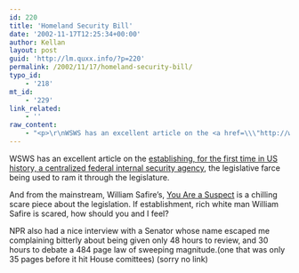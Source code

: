 ```yaml
---
id: 220
title: 'Homeland Security Bill'
date: '2002-11-17T12:25:34+00:00'
author: Kellan
layout: post
guid: 'http://lm.quxx.info/?p=220'
permalink: /2002/11/17/homeland-security-bill/
typo_id:
    - '218'
mt_id:
    - '229'
link_related:
    - ''
raw_content:
    - "<p>\r\nWSWS has an excellent article on the <a href=\\\"http://wsws.org/articles/2002/nov2002/home-n18.shtml\\\">establishing, for the first time in US history, a centralized federal internal security agency</a>, the legislative farce being used to ram it through the legislature.\r\n</p>\r\n<p>\r\nAnd from the mainstream,  William Safire\\'s, <a href=\\\"http://www.nytimes.com/2002/11/14/opinion/14SAFI.html\\\">You Are a Suspect</a> is a chilling scare piece about the legislation.  If establishment, rich white man William Safire is scared, how should you and I feel?\r\n</p>\r\n<p>\r\nNPR also had a nice interview with a Senator whose name escaped me complaining bitterly about being given only 48 hours to review, and 30 hours to debate a 484 page law of sweeping magnitude.(one that was only 35 pages before it hit House comittees) (sorry no link)\r\n</p>"
---
```


WSWS has an excellent article on the [establishing, for the first time in US history, a centralized federal internal security agency](http://wsws.org/articles/2002/nov2002/home-n18.shtml), the legislative farce being used to ram it through the legislature.

And from the mainstream, William Safire’s, [You Are a Suspect](http://www.nytimes.com/2002/11/14/opinion/14SAFI.html) is a chilling scare piece about the legislation. If establishment, rich white man William Safire is scared, how should you and I feel?

NPR also had a nice interview with a Senator whose name escaped me complaining bitterly about being given only 48 hours to review, and 30 hours to debate a 484 page law of sweeping magnitude.(one that was only 35 pages before it hit House comittees) (sorry no link)